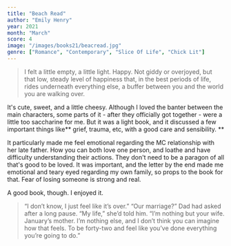 ```yaml
---
title: "Beach Read"
author: "Emily Henry"
year: 2021
month: "March"
score: 4
image: "/images/books21/beacread.jpg"
genre: ["Romance", "Contemporary", "Slice Of Life", "Chick Lit"]
---
```


> I felt a little empty, a little light. Happy. Not giddy or overjoyed, but that low, steady level of happiness that, in the best periods of life, rides underneath everything else, a buffer between you and the world you are walking over.

It's cute, sweet, and a little cheesy. Although I loved the banter between the main characters, some parts of it - after they officially got together - were a little too saccharine for me. But it was a light book, and it discussed a few important things like** grief, trauma, etc, with a good care and sensibility. **

It particularly made me feel emotional regarding the MC relationship with her late father. How you can both love one person, and loathe and have difficulty understanding their actions. They don't need to be a paragon of all that's good to be loved. It was important, and the letter by the end made me emotional and teary eyed regarding my own family, so props to the book for that. Fear of losing someone is strong and real.

A good book, though. I enjoyed it.

> “I don’t know, I just feel like it’s over.” “Our marriage?” Dad had asked after a long pause. “My life,” she’d told him. “I’m nothing but your wife. January’s mother. I’m nothing else, and I don’t think you can imagine how that feels. To be forty-two and feel like you’ve done everything you’re going to do.”
